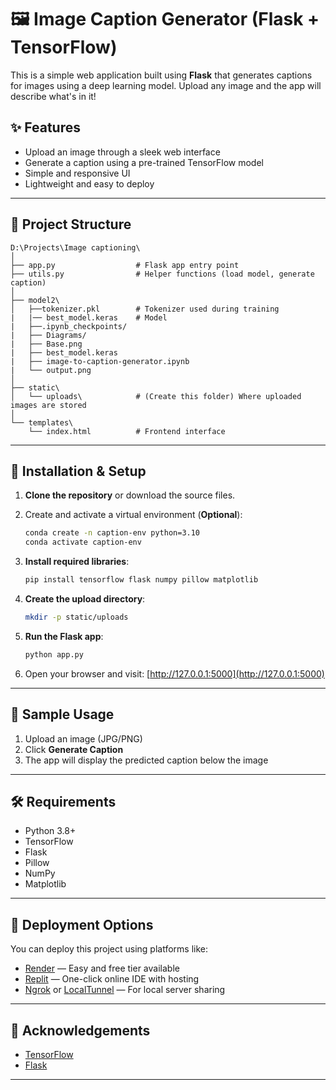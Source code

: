 # 🖼️ Image Caption Generator (Flask + TensorFlow)

This is a simple web application built using **Flask** that generates captions for images using a deep learning model. Upload any image and the app will describe what's in it!

## ✨ Features

- Upload an image through a sleek web interface
- Generate a caption using a pre-trained TensorFlow model
- Simple and responsive UI
- Lightweight and easy to deploy

---

## 📁 Project Structure

```
D:\Projects\Image captioning\
│
├── app.py                  # Flask app entry point
├── utils.py                # Helper functions (load model, generate caption)
│
├── model2\
│   ├──tokenizer.pkl        # Tokenizer used during training
|   |── best_model.keras    # Model
|   ├──.ipynb_checkpoints/
|   ├── Diagrams/
|   ├── Base.png
|   ├── best_model.keras
|   ├── image-to-caption-generator.ipynb
|   └── output.png
│
├── static\
│   └── uploads\            # (Create this folder) Where uploaded images are stored
│
└── templates\
    └── index.html          # Frontend interface
```

---

## 🔧 Installation & Setup

1. **Clone the repository** or download the source files.

2. Create and activate a virtual environment (**Optional**):

   ```bash
   conda create -n caption-env python=3.10
   conda activate caption-env
   ```

3. **Install required libraries**:

   ```bash
   pip install tensorflow flask numpy pillow matplotlib
   ```

4. **Create the upload directory**:

   ```bash
   mkdir -p static/uploads
   ```

5. **Run the Flask app**:

   ```bash
   python app.py
   ```

6. Open your browser and visit:
   [http://127.0.0.1:5000](http://127.0.0.1:5000)

---

## 📸 Sample Usage

1. Upload an image (JPG/PNG)
2. Click **Generate Caption**
3. The app will display the predicted caption below the image

---

## 🛠 Requirements

- Python 3.8+
- TensorFlow
- Flask
- Pillow
- NumPy
- Matplotlib

---

## 🚀 Deployment Options

You can deploy this project using platforms like:

- [Render](https://render.com) — Easy and free tier available
- [Replit](https://replit.com/) — One-click online IDE with hosting
- [Ngrok](https://ngrok.com/) or [LocalTunnel](https://theboroer.github.io/localtunnel-www/) — For local server sharing

---

## 🙌 Acknowledgements

- [TensorFlow](https://www.tensorflow.org/)
- [Flask](https://flask.palletsprojects.com/)

---
